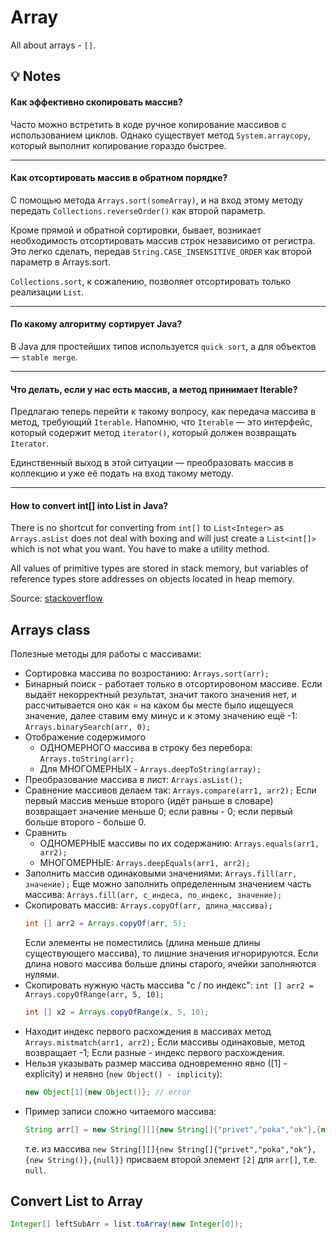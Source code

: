 # Array
All about arrays - `[]`.

## 💡 Notes

#### Как эффективно скопировать массив?
Часто можно встретить в коде ручное копирование массивов с использованием циклов.
Однако существует метод `System.arraycopy`, который выполнит копирование гораздо быстрее.

***

#### Как отсортировать массив в обратном порядке?
С помощью метода `Arrays.sort(someArray)`, и на вход этому методу передать `Collections.reverseOrder()` как второй параметр.

Кроме прямой и обратной сортировки, бывает, возникает необходимость отсортировать массив строк независимо от регистра. Это легко сделать, передав `String.CASE_INSENSITIVE_ORDER` как второй параметр в Arrays.sort.

`Collections.sort`, к сожалению, позволяет отсортировать только реализации `List`.

***

#### По какому алгоритму сортирует Java?
В Java для простейших типов используется `quick sort`, а для объектов — `stable merge`.

***

#### Что делать, если у нас есть массив, а метод принимает Iterable?
Предлагаю теперь перейти к такому вопросу, как передача массива в метод, требующий `Iterable`. Напомню, что `Iterable` — это интерфейс, который содержит метод `iterator()`, который должен возвращать `Iterator`.

Единственный выход в этой ситуации — преобразовать массив в коллекцию и уже её подать на вход такому методу.

***

#### How to convert int[] into List<Integer> in Java?
There is no shortcut for converting from `int[]` to `List<Integer>` as `Arrays.asList` does not deal with boxing and will just create a `List<int[]>` which is not what you want. You have to make a utility method.

All values of primitive types are stored in stack memory, but variables of reference types store addresses on objects located in heap memory.

Source: [stackoverflow](https://stackoverflow.com/questions/1073919/how-to-convert-int-into-listinteger-in-java)







## Arrays class
Полезные методы для работы с массивами:
- Сортировка массива по возростанию: `Arrays.sort(arr);`
- Бинарный поиск - работает только в отсортировоном массиве. Если выдаёт некорректный результат, значит такого значения нет, и рассчитывается оно как = на каком бы месте было ищещуеся значение, далее ставим ему минус и к этому значению ещё -1: `Arrays.binarySearch(arr, 0);`
- Отображение содержимого
  - ОДНОМЕРНОГО массива в строку без перебора: `Arrays.toString(arr);` 
  - Для МНОГОМЕРНЫХ - `Arrays.deepToString(array);`
- Преобразование массива в лист: `Arrays.asList();`
- Сравнение массивов делаем так: `Arrays.compare(arr1, arr2);` Если первый массив меньше второго (идёт раньше в словаре) возвращает значение меньше 0; если равны - 0; если первый больше второго - больше 0.
- Сравнить 
  - ОДНОМЕРНЫЕ массивы по их содержанию: `Arrays.equals(arr1, arr2);` 
  - МНОГОМЕРНЫЕ: `Arrays.deepEquals(arr1, arr2);`
- Заполнить массив одинаковыми значениями: `Arrays.fill(arr, значение);` Еще можно заполнить определенным значением часть массива: `Arrays.fill(arr, с_индеса, по_индекс, значение);`
- Скопировать массив: `Arrays.copyOf(arr, длина_массива);` 
  ```java
  int [] arr2 = Arrays.copyOf(arr, 5);
  ```
  Если элементы не поместились (длина меньше длины существующего массива), то лишние значения игнорируются. 
  Если длина нового массива больше длины старого, ячейки заполняются нулями.
- Скопировать нужную часть массива "с / по индекс": `int [] arr2 = Arrays.copyOfRange(arr, 5, 10);` 
  ```java
  int [] x2 = Arrays.copyOfRange(x, 5, 10);
  ```
- Находит индекс первого расхождения в массивах метод `Arrays.mistmatch(arr1, arr2);` Если массивы одинаковые, метод возвращает -1; Если разные - индекс первого расхождения.
- Нельзя указывать размер массива одновременно явно ([1] - explicity) и неявно (`new Object() - implicity`): 
  ```java
  new Object[1]{new Object()}; // error
  ```
- Пример записи сложно читаемого массива:
  ```java
  String arr[] = new String[][]{new String[]{"privet","poka","ok"},{new String()},{null}}[2];
  ```
  т.е. из массива `new String[][]{new String[]{"privet","poka","ok"},{new String()},{null}}` присваем второй элемент `[2]` для `arr[]`, т.е. `null`.


## Convert List to Array
```java
Integer[] leftSubArr = list.toArray(new Integer[0]);
```

